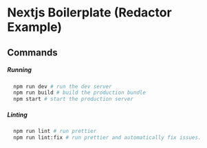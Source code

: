 # Nextjs Boilerplate (Redactor Example)

## Commands

##### Running

```bash
  npm run dev # run the dev server
  npm run build # build the production bundle
  npm start # start the production server
```

##### Linting

```bash
  npm run lint # run prettier
  npm run lint:fix # run prettier and automatically fix issues.
```

